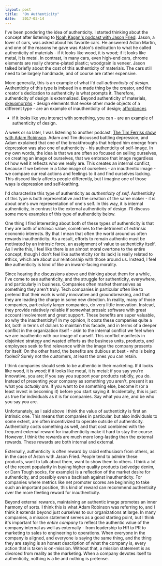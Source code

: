 ```yaml
---
layout: post
title:  "On Authenticity"
date:   2017-02-14
---
```


I've been pondering the idea of authenticity. I started thinking about
the concept after listening to [Noah Kagan's podcast with Jason
Fried](http://okdork.com/jason-fried-robots-watches-and-not-sweating/).
Jason, a lover of cars, was asked about his favorite cars. He
answered Aston Martin, and one of the reasons he gave was Aston's
dedication to what he called authenticity of materials - if it looks
like wood, it is wood; if it looks like metal, it is metal. In contrast,
in many cars, even high-end cars, chrome elements are really
chrome-plated plastic; woodgrain is veneer. Jason talked briefly about
the cost of this authenticity of materials. The cars still need to be
largely handmade, and of course are rather expensive. 

More generally, this is an example of what I'd call *authenticity of
design.* Authenticity of this type is imbued in a made thing by the
creator, and the creator's dedication to authenticity is what prompts
it. Therefore, authenticity of design is externalized. Beyond
authenticity of materials,
[skeuomorphs](https://en.wikipedia.org/wiki/Skeuomorph) - design elements that evoke
other made objects of a different type - are an example of
inauthenticity of design; [affordances](https://en.wikipedia.org/wiki/Affordance)
- if it looks like you interact
with something, you can - are an example of authenticity of design.

A week or so later, I was listening to another podcast, [The Tim Ferriss
show with Adam
Robinson](http://tim.blog/2017/02/02/lessons-from-warren-buffett-bobby-fischer-and-other-outliers/).
Adam and Tim discussed battling depression,
and Adam explained that one of the breakthroughs that helped him emerge
from depression was also one of authenticity - his authenticity of
self-image. In my own words, the idea is that we are often so focused on
selling ourselves, on creating an image of ourselves, that we embrace
that image regardless of how well it reflects who we really are. This
creates an internal conflict, because if we believe in a false image of
ourselves - an inauthentic image - we compare our real actions and
feelings to it and find ourselves lacking. This discord likely affects
people differently, but I imagine one of those ways is depression and
self-loathing. 

I'd characterize this type of authenticity as *authenticity of self.*
Authenticity of this type is both representative and the creation of the
same maker - it is about one's own representation of one's self. In this
way, it is internal authenticity, in contrast to the external
authenticity of design. I'll discuss some more examples of this type of
authenticity below.

One thing I find interesting about both of these types of authenticity
is that they are both of *intrinsic* value, sometimes to the detriment
of extrinsic economic interests. By that I mean that often the world
around us often rewards inauthenticity. As a result, efforts to remain
authentic must be motivated by an intrinsic force, an assignment of
value to authenticity itself. As I write this, I feel like there is an
almost moral overtone to the entire concept, though I don't feel like
authenticity (or its lack) is really related to ethics, which are about
our relationship with those around us. Instead, I feel like authenticity
is kind of like an inward-facing morality.

Since hearing the discussions above and thinking about them for a while,
I've come to see authenticity, and the struggle for authenticity,
everywhere, and particularly in business. Companies often market
themselves as something they aren't truly. Tech companies in particular
often like to pretend that their work is wildly innovative and
groundbreaking, and that they are leading the charge in some new
direction. In reality, many of those companies, particularly larger
companies, do very little innovation. Instead, they provide relatively
reliable if somewhat prosaic software with great account involvement and
great support. These benefits are super valuable, so why the
inauthenticity? In my opinion, it costs these companies quite a lot,
both in terms of dollars to maintain this facade, and in terms of a
deeper conflict in the organization itself - akin to the internal
conflict we feel when we are inauthentic with our image of ourself. This
conflict manifests in disjointed strategy and wasted efforts as the
business units, products, and employees seek to find relevance within
the image the company presents for itself. On the other hand, the
benefits are dubious at best - who is being fooled? Surely not the
customers, at least the ones you can retain.

I think companies should seek to be authentic in their marketing. If it
looks like wood, it is wood; if it looks like metal, it is metal; if you
say you're innovative, you are; if you say you support your products
rabidly, you do. Instead of presenting your company as something you
aren't, present it as what you *actually are*. If you want to *be*
something else, become it (or a least invest in becoming it) before you
start saying it. Incidentally, this is just as true for individuals as
it is for companies. Say what you are, and be who you say you are. 

Unfortunately, as I said above I think the value of authenticity is
first an intrinsic one. This means that companies in particular, but
also individuals to some extent, are often incentivized to operate
outside of authenticity. Authenticity costs something as well, and that
cost combined with the frequent external reward for inauthenticity make
it hard to stay the course. However, I think the rewards are much more
long-lasting than the external rewards. These rewards are both internal
and external. 

Externally, authenticity is often reward by rabid enthusiasm from
others, as in the case of Aston with Jason Fried. People tend to admire
these products, want to talk about them, want to show them to others. I
think a lot of the recent popularity in buying higher quality products
(selvedge denim, or Darn Tough socks, for example) is a reflection of
the market desire for authenticity, and possibly even a backlash against
inauthenticity. For companies where metrics like net promoter scores are
beginning to take such an important position, this kind of reward can
recommend authenticity over the more fleeting reward for inauthenticity.

Beyond external rewards, maintaining an authentic image promotes an
inner harmony of sorts. I think this is what Adam Robinson was referring
to, and I think it extends beyond just ourselves to our organizations at
large. In many companies, a mission statement serves as a good starting
point, but I think it's important for the *entire company* to reflect
the authentic value of the company internal as well as externally - from
leadership to HR to PR to marketing to sales to engineering to
operations. When everyone in the company is aligned, and everyone is
saying the same thing, and the thing they are saying is an honest
description of what the company is, every action that is taken is
on-mission. Without that, a mission statement is as divorced from
reality as the marketing. When a company devotes itself to authenticity,
nothing is a lie and nothing is pretense.
